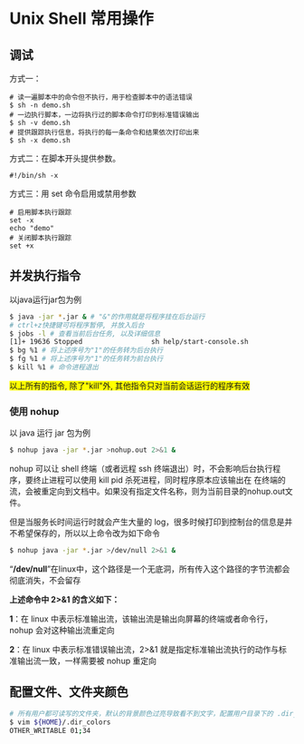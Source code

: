 # Unix Shell 常用操作

## 调试

方式一：

```shell
# 读一遍脚本中的命令但不执行，用于检查脚本中的语法错误
$ sh -n demo.sh
# 一边执行脚本，一边将执行过的脚本命令打印到标准错误输出
$ sh -v demo.sh
# 提供跟踪执行信息，将执行的每一条命令和结果依次打印出来
$ sh -x demo.sh
```

方式二：在脚本开头提供参数。

```shell
#!/bin/sh -x
```

方式三：用 set 命令启用或禁用参数

```shell
# 启用脚本执行跟踪
set -x
echo "demo"
# 关闭脚本执行跟踪
set +x
```

## 并发执行指令

以java运行jar包为例

```bash
$ java -jar *.jar & # "&"的作用就是将程序挂在后台运行
# ctrl+z快捷键可将程序暂停, 并放入后台
$ jobs -l # 查看当前后台任务, 以及详细信息
[1]+ 19636 Stopped                 sh help/start-console.sh
$ bg %1 # 将上述序号为"1"的任务转为后台执行
$ fg %1 # 将上述序号为"1"的任务转为前台执行
$ kill %1 # 命令进程退出
```

<span style="background-color:yellow">以上所有的指令, 除了"kill"外, 其他指令只对当前会话运行的程序有效</span>

### 使用 nohup

以 java 运行 jar 包为例

```bash
$ nohup java -jar *.jar >nohup.out 2>&1 &
```

nohup 可以让 shell 终端（或者远程 ssh 终端退出）时，不会影响后台执行程序，要终止进程可以使用 kill pid 杀死进程，同时程序原本应该输出在
在终端的流，会被重定向到文档中。如果没有指定文件名称，则为当前目录的nohup.out文件。

但是当服务长时间运行时就会产生大量的 log，很多时候打印到控制台的信息是并不希望保存的，所以以上命令改为如下命令

```bash
$ nohup java -jar *.jar >/dev/null 2>&1 &
```

“**/dev/null**”在linux中，这个路径是一个无底洞，所有传入这个路径的字节流都会彻底消失，不会留存

**上述命令中 2>&1 的含义如下：**

**1**：在 linux 中表示标准输出流，该输出流是输出向屏幕的终端或者命令行，nohup 会对这种输出流重定向

**2**：在 linux 中表示标准错误输出流，2>&1 就是指定标准输出流执行的动作与标准输出流一致，一样需要被 nohup 重定向

## 配置文件、文件夹颜色

```bash
# 所有用户都可读写的文件夹，默认的背景颜色过亮导致看不到文字，配置用户目录下的 .dir_colors 文件的 OTHER_WRITABLE 项，值改为普通文件夹的颜色就行
$ vim ${HOME}/.dir_colors
OTHER_WRITABLE 01;34
```

